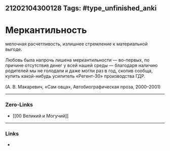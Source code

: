 21202104300128
Tags: #type_unfinished_anki
---
# Меркантильность

мелочная расчетливость, излишнее стремление к материальной выгоде.<br><br>Любовь была напрочь лишена меркантильности — во-первых, по причине отсутствия денег у всей нашей среды — благодаря наличию родителей мы не голодали и даже могли раз в год, скопив сообща, купить какой-нибудь усилитель «Регент-30» производства ГДР. <br><br>(А. В. Макаревич, «Сам овца», Автобиографическая проза, 2000–2001)

---
### Zero-Links
- [[00 Великий и Могучий]]
---
### Links
-